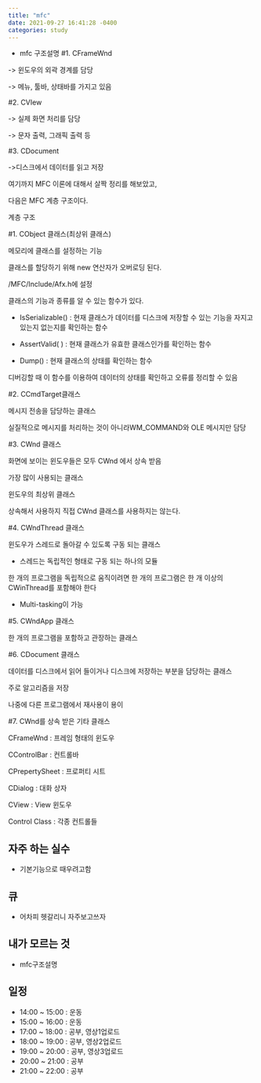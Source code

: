 ```yaml
---
title: "mfc"
date: 2021-09-27 16:41:28 -0400
categories: study
---
```

 - mfc 구조설명
    #1. CFrameWnd

-> 윈도우의 외곽 경계를 담당

-> 메뉴, 툴바, 상태바를 가지고 있음

 

#2. CVIew

-> 실제 화면 처리를 담당

-> 문자 출력, 그래픽 출력 등

 

#3. CDocument

->디스크에서 데이터를 읽고 저장

 

여기까지 MFC 이론에 대해서 살짝 정리를 해보았고,

 

다음은 MFC 계층 구조이다.

 

계층 구조


#1. CObject 클래스(최상위 클래스)

메모리에 클래스를 설정하는 기능

클래스를 할당하기 위해 new 연산자가 오버로딩 된다.

/MFC/Include/Afx.h에 설정

클래스의 기능과 종류를 알 수 있는 함수가 있다.

- IsSerializable() : 현재 클래스가 데이터를 디스크에 저장할 수 있는 기능을 자지고 있는지 없는지를 확인하는 함수

- AssertValid( ) : 현재 클래스가 유효한 클래스인가를 확인하는 함수

- Dump() : 현재 클래스의 상태를 확인하는 함수

디버깅할 때 이 함수를 이용하여 데이터의 상태를 확인하고 오류를 정리할 수 있음

 

#2. CCmdTarget클래스

메시지 전송을 담당하는 클래스

실질적으로 메시지를 처리하는 것이 아니라WM_COMMAND와 OLE 메시지만 담당


 

#3. CWnd 클래스

화면에 보이는 윈도우들은 모두 CWnd 에서 상속 받음

가장 많이 사용되는 클래스

윈도우의 최상위 클래스

상속해서 사용하지 직접 CWnd 클래스를 사용하지는 않는다.

 

#4. CWndThread 클래스

윈도우가 스레드로 돌아갈 수 있도록 구동 되는 클래스

- 스레드는 독립적인 형태로 구동 되는 하나의 모듈

한 개의 프로그램을 독립적으로 움직이려면 한 개의 프로그램은 한 개 이상의 CWinThread를 포함해야 한다

- Multi-tasking이 가능

 

#5. CWndApp 클래스

한 개의 프로그램을 포함하고 관장하는 클래스

 

#6. CDocument 클래스

데이터를 디스크에서 읽어 들이거나 디스크에 저장하는 부분을 담당하는 클래스

주로 알고리즘을 저장

나중에 다른 프로그램에서 재사용이 용이

 

#7. CWnd를 상속 받은 기타 클래스


CFrameWnd : 프레임 형태의 윈도우

CControlBar : 컨트롤바

CPrepertySheet : 프로퍼티 시트

CDialog : 대화 상자

CView : View 윈도우

Control Class : 각종 컨트롤들

## 자주 하는 실수
  - 기본기능으로 때우려고함
## 큐
  - 어차피 헷갈리니 자주보고쓰자
## 내가 모르는 것
  - mfc구조설명
   
## 일정    
- 14:00 ~ 15:00 : 운동
- 15:00 ~ 16:00 : 운동
- 17:00 ~ 18:00 : 공부, 영상1업로드
- 18:00 ~ 19:00 : 공부, 영상2업로드
- 19:00 ~ 20:00 : 공부, 영상3업로드
- 20:00 ~ 21:00 : 공부
- 21:00 ~ 22:00 : 공부
